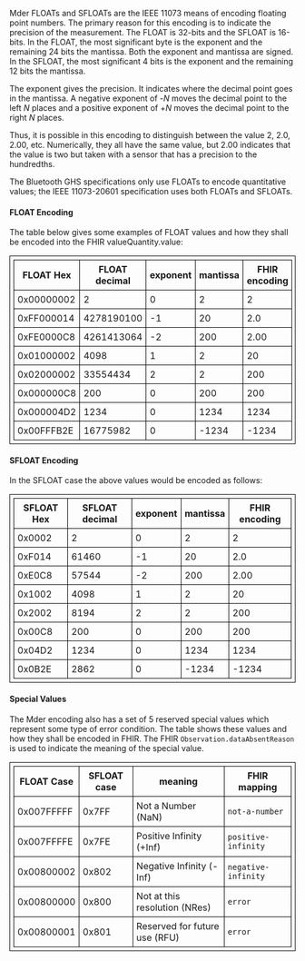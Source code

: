 Mder FLOATs and SFLOATs are the IEEE 11073 means of encoding floating point numbers. The primary reason for this encoding is to indicate the precision of the measurement. The FLOAT is 32-bits and the SFLOAT is 16-bits. In the FLOAT, the most significant byte is the exponent and the remaining 24 bits the mantissa. Both the exponent and mantissa are signed. In the SFLOAT, the most significant 4 bits is the exponent and the remaining 12 bits the mantissa.

The exponent gives the precision. It indicates where the decimal point goes in the mantissa. A negative exponent of -*N* moves the decimal point to the left *N* places and a positive exponent of +*N* moves the decimal point to the right *N* places.

Thus, it is possible in this encoding to distinguish between the value 2, 2.0, 2.00, etc. Numerically, they all have the same value, but 2.00 indicates that the value is two but taken with a sensor that has a precision to the hundredths.

The Bluetooth GHS specifications only use FLOATs to encode quantitative values; the IEEE 11073-20601 specification uses both FLOATs and SFLOATs.

#### FLOAT Encoding
The table below gives some examples of FLOAT values and how they shall be encoded into the FHIR valueQuantity.value:

<style>table, th, td {
border: 1px solid black;
border-collapse:collapse;
padding: 6px;}</style>
|FLOAT Hex|FLOAT decimal|exponent|mantissa|FHIR encoding|
|---|---|---|---|---|
|0x00000002|2|0|2|2|
|0xFF000014|4278190100|-1|20|2.0|
|0xFE0000C8|4261413064|-2|200|2.00|
|0x01000002|4098|1|2|20|
|0x02000002|33554434|2|2|200|
|0x000000C8|200|0|200|200|
|0x000004D2|1234|0|1234|1234|
|0x00FFFB2E|16775982|0|-1234|-1234|


#### SFLOAT Encoding
In the SFLOAT case the above values would be encoded as follows:

|SFLOAT Hex|SFLOAT decimal|exponent|mantissa|FHIR encoding|
|---|---|---|---|---|
|0x0002|2|0|2|2|
|0xF014|61460|-1|20|2.0|
|0xE0C8|57544|-2|200|2.00|
|0x1002|4098|1|2|20|
|0x2002|8194|2|2|200|
|0x00C8|200|0|200|200|
|0x04D2|1234|0|1234|1234|
|0x0B2E|2862|0|-1234|-1234|

#### Special Values
The Mder encoding also has a set of 5 reserved special values which represent some type of error condition. The table shows these values and how they shall be encoded in FHIR. The FHIR `Observation.dataAbsentReason` is used to indicate the meaning of the special value.

|FLOAT Case|SFLOAT case|meaning|FHIR mapping|
|---|-|-|-|
|0x007FFFFF|0x7FF|Not a Number (NaN)|`not-a-number`|
|0x007FFFFE|0x7FE|Positive Infinity (+Inf)|`positive-infinity`|
|0x00800002|0x802|Negative Infinity (-Inf)|`negative-infinity`|
|0x00800000|0x800|Not at this resolution (NRes)|`error`|
|0x00800001|0x801|Reserved for future use (RFU)|`error`|
